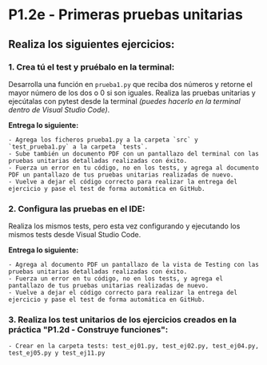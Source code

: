 
# P1.2e - Primeras pruebas unitarias

## Realiza los siguientes ejercicios:

### 1. Crea tú el test y pruébalo en la **terminal**:

Desarrolla una función en `prueba1.py` que reciba dos números y retorne el mayor número de los dos o 0 si son iguales. Realiza las pruebas unitarias y ejecútalas con pytest desde la terminal *(puedes hacerlo en la terminal dentro de Visual Studio Code)*.

**Entrega lo siguiente:**

    - Agrega los ficheros prueba1.py a la carpeta `src` y `test_prueba1.py` a la carpeta `tests`.
    - Sube también un documento PDF con un pantallazo del terminal con las pruebas unitarias detalladas realizadas con éxito.
    - Fuerza un error en tu código, no en los tests, y agrega al documento PDF un pantallazo de tus pruebas unitarias realizadas de nuevo.
    - Vuelve a dejar el código correcto para realizar la entrega del ejercicio y pase el test de forma automática en GitHub.
    
### 2. Configura las pruebas en el IDE:

Realiza los mismos tests, pero esta vez configurando y ejecutando los mismos tests desde Visual Studio Code.

**Entrega lo siguiente:**

    - Agrega al documento PDF un pantallazo de la vista de Testing con las pruebas unitarias detalladas realizadas con éxito.
    - Fuerza un error en tu código, no en los tests, y agrega el pantallazo de tus pruebas unitarias realizadas de nuevo.
    - Vuelve a dejar el código correcto para realizar la entrega del ejercicio y pase el test de forma automática en GitHub.

### 3. Realiza los test unitarios de los ejercicios creados en la práctica "P1.2d - Construye funciones":

    - Crear en la carpeta tests: test_ej01.py, test_ej02.py, test_ej04.py, test_ej05.py y test_ej11.py
